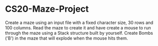 # CS20-Maze-Project
Create a maze using an input file with a fixed character size, 30 rows and 100 columns. Read the maze to create it and have create a mouse to run through the maze using a Stack structure built by yourself. Create Bombs ('B') in the maze that will explode when the mouse hits them.
